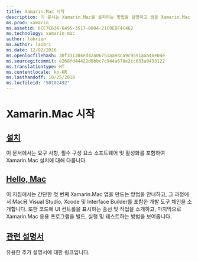 ```yaml
---
title: Xamarin.Mac 시작
description: 이 문서는 Xamarin.Mac을 설치하는 방법을 설명하고 샘플 Xamarin.Mac 앱을 빌드하는 방법의 연습을 제공하는 설명서에 연결합니다.
ms.prod: xamarin
ms.assetid: 6CE7C634-6495-3517-B004-21C9EBF4C462
ms.technology: xamarin-mac
author: lobrien
ms.author: laobri
ms.date: 12/02/2016
ms.openlocfilehash: 30f331304ed42a06751aa94ca9c9591aaa46e04e
ms.sourcegitcommit: e268fd44422d0bbc7c944a678e2cc633a0493122
ms.translationtype: HT
ms.contentlocale: ko-KR
ms.lasthandoff: 10/25/2018
ms.locfileid: "50102492"
---
```

# <a name="getting-started-with-xamarinmac"></a>Xamarin.Mac 시작

##  <a name="installationmacget-startedinstallationmd"></a>[설치](~/mac/get-started/installation.md)

이 문서에서는 요구 사항, 필수 구성 요소 소프트웨어 및 활성화를 포함하여 Xamarin.Mac 설치에 대해 다룹니다.

##  <a name="hello-macmacget-startedhello-macmd"></a>[Hello, Mac](~/mac/get-started/hello-mac.md)

이 지침에서는 간단한 첫 번째 Xamarin.Mac 앱을 만드는 방법을 안내하고, 그 과정에서 Mac용 Visual Studio, Xcode 및 Interface Builder를 포함한 개발 도구 체인을 소개합니다. 또한 코드에 UI 컨트롤을 표시하는 출선 및 작업을 소개하고, 마지막으로 Xamarin.Mac 응용 프로그램을 빌드, 실행 및 테스트하는 방법을 보여줍니다.

##  <a name="related-documentationmacget-startedrelatedmd"></a>[관련 설명서](~/mac/get-started/related.md)

유용한 추가 설명서에 대한 링크입니다.
